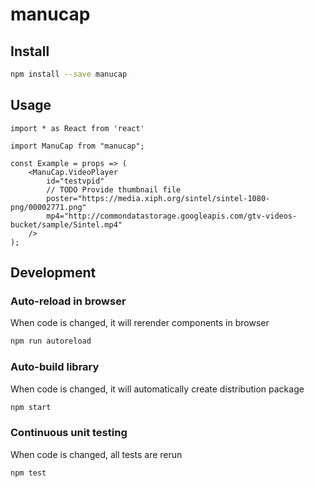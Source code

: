 # manucap

## Install

```bash
npm install --save manucap
```

## Usage

```tsx
import * as React from 'react'

import ManuCap from "manucap";

const Example = props => (
    <ManuCap.VideoPlayer
        id="testvpid"
        // TODO Provide thumbnail file
        poster="https://media.xiph.org/sintel/sintel-1080-png/00002771.png"
        mp4="http://commondatastorage.googleapis.com/gtv-videos-bucket/sample/Sintel.mp4"
    />
);
```

## Development

### Auto-reload in browser
When code is changed, it will rerender components in browser
```bash
npm run autoreload
```

### Auto-build library
When code is changed, it will automatically create distribution package
```bash
npm start
```

### Continuous unit testing
When code is changed, all tests are rerun
```bash
npm test
```
